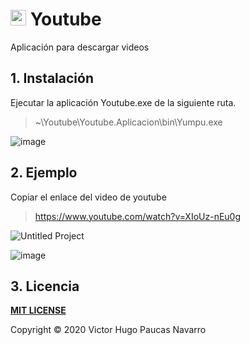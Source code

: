# <img src="https://user-images.githubusercontent.com/59380623/78417908-b3626580-75fc-11ea-93dc-f776f5eb17d8.png" width="25"> **Youtube**
Aplicación para descargar videos

## 1. Instalación
Ejecutar la aplicación Youtube.exe de la siguiente ruta.
> ~\Youtube\Youtube.Aplicacion\bin\Yumpu.exe

![image](https://user-images.githubusercontent.com/59380623/78417884-5ff01780-75fc-11ea-868e-a01d1c265c09.png)

## 2. Ejemplo
Copiar el enlace del video de youtube

> https://www.youtube.com/watch?v=XIoUz-nEu0g

![Untitled Project](https://user-images.githubusercontent.com/59380623/78418065-65e6f800-75fe-11ea-9ac0-3299f0dcaec8.gif)

![image](https://user-images.githubusercontent.com/59380623/78418077-75fed780-75fe-11ea-8964-41d2b94b500c.png)

## 3. Licencia
**[MIT LICENSE](https://github.com/victorpaucas/Yumpu/blob/master/LICENSE)**

Copyright © 2020 Victor Hugo Paucas Navarro
